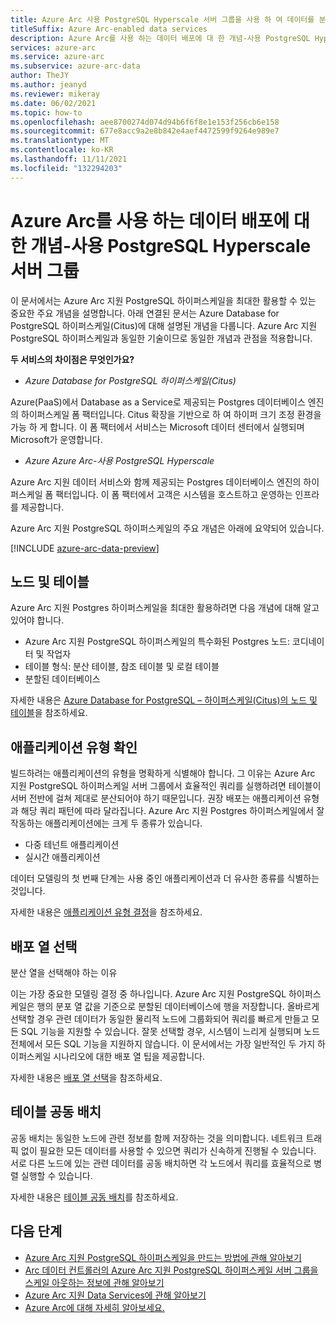 ```yaml
---
title: Azure Arc 사용 PostgreSQL Hyperscale 서버 그룹을 사용 하 여 데이터를 분산 하 고 확장 하는 개념
titleSuffix: Azure Arc-enabled data services
description: Azure Arc를 사용 하는 데이터 배포에 대 한 개념-사용 PostgreSQL Hyperscale 서버 그룹
services: azure-arc
ms.service: azure-arc
ms.subservice: azure-arc-data
author: TheJY
ms.author: jeanyd
ms.reviewer: mikeray
ms.date: 06/02/2021
ms.topic: how-to
ms.openlocfilehash: aee8700274d074d94b6f6f8e1e153f256cb6e158
ms.sourcegitcommit: 677e8acc9a2e8b842e4aef4472599f9264e989e7
ms.translationtype: MT
ms.contentlocale: ko-KR
ms.lasthandoff: 11/11/2021
ms.locfileid: "132294203"
---
```

# <a name="concepts-for-distributing-data-with-azure-arc-enabled-postgresql-hyperscale-server-group"></a>Azure Arc를 사용 하는 데이터 배포에 대 한 개념-사용 PostgreSQL Hyperscale 서버 그룹

이 문서에서는 Azure Arc 지원 PostgreSQL 하이퍼스케일을 최대한 활용할 수 있는 중요한 주요 개념을 설명합니다.
아래 연결된 문서는 Azure Database for PostgreSQL 하이퍼스케일(Citus)에 대해 설명된 개념을 다룹니다. Azure Arc 지원 PostgreSQL 하이퍼스케일과 동일한 기술이므로 동일한 개념과 관점을 적용합니다.

**두 서비스의 차이점은 무엇인가요?**
- _Azure Database for PostgreSQL 하이퍼스케일(Citus)_

Azure(PaaS)에서 Database as a Service로 제공되는 Postgres 데이터베이스 엔진의 하이퍼스케일 폼 팩터입니다. Citus 확장을 기반으로 하 여 하이퍼 크기 조정 환경을 가능 하 게 합니다. 이 폼 팩터에서 서비스는 Microsoft 데이터 센터에서 실행되며 Microsoft가 운영합니다.

- _Azure Azure Arc-사용 PostgreSQL Hyperscale_

Azure Arc 지원 데이터 서비스와 함께 제공되는 Postgres 데이터베이스 엔진의 하이퍼스케일 폼 팩터입니다. 이 폼 팩터에서 고객은 시스템을 호스트하고 운영하는 인프라를 제공합니다.

Azure Arc 지원 PostgreSQL 하이퍼스케일의 주요 개념은 아래에 요약되어 있습니다.

[!INCLUDE [azure-arc-data-preview](../../../includes/azure-arc-data-preview.md)]

## <a name="nodes-and-tables"></a>노드 및 테이블
Azure Arc 지원 Postgres 하이퍼스케일을 최대한 활용하려면 다음 개념에 대해 알고 있어야 합니다.
- Azure Arc 지원 PostgreSQL 하이퍼스케일의 특수화된 Postgres 노드: 코디네이터 및 작업자
- 테이블 형식: 분산 테이블, 참조 테이블 및 로컬 테이블
- 분할된 데이터베이스

자세한 내용은 [Azure Database for PostgreSQL – 하이퍼스케일(Citus)의 노드 및 테이블](../../postgresql/concepts-hyperscale-nodes.md)을 참조하세요. 

## <a name="determine-the-application-type"></a>애플리케이션 유형 확인
빌드하려는 애플리케이션의 유형을 명확하게 식별해야 합니다. 그 이유는 Azure Arc 지원 PostgreSQL 하이퍼스케일 서버 그룹에서 효율적인 쿼리를 실행하려면 테이블이 서버 전반에 걸쳐 제대로 분산되어야 하기 때문입니다. 권장 배포는 애플리케이션 유형과 해당 쿼리 패턴에 따라 달라집니다. Azure Arc 지원 Postgres 하이퍼스케일에서 잘 작동하는 애플리케이션에는 크게 두 종류가 있습니다.
- 다중 테넌트 애플리케이션
- 실시간 애플리케이션

데이터 모델링의 첫 번째 단계는 사용 중인 애플리케이션과 더 유사한 종류를 식별하는 것입니다.

자세한 내용은 [애플리케이션 유형 결정](../../postgresql/concepts-hyperscale-app-type.md)을 참조하세요.


## <a name="choose-a-distribution-column"></a>배포 열 선택
분산 열을 선택해야 하는 이유

이는 가장 중요한 모델링 결정 중 하나입니다. Azure Arc 지원 PostgreSQL 하이퍼스케일은 행의 분포 열 값을 기준으로 분할된 데이터베이스에 행을 저장합니다. 올바르게 선택할 경우 관련 데이터가 동일한 물리적 노드에 그룹화되어 쿼리를 빠르게 만들고 모든 SQL 기능을 지원할 수 있습니다. 잘못 선택할 경우, 시스템이 느리게 실행되며 노드 전체에서 모든 SQL 기능을 지원하지 않습니다. 이 문서에서는 가장 일반적인 두 가지 하이퍼스케일 시나리오에 대한 배포 열 팁을 제공합니다.

자세한 내용은 [배포 열 선택](../../postgresql/concepts-hyperscale-choose-distribution-column.md)을 참조하세요.


## <a name="table-colocation"></a>테이블 공동 배치

공동 배치는 동일한 노드에 관련 정보를 함께 저장하는 것을 의미합니다. 네트워크 트래픽 없이 필요한 모든 데이터를 사용할 수 있으면 쿼리가 신속하게 진행될 수 있습니다. 서로 다른 노드에 있는 관련 데이터를 공동 배치하면 각 노드에서 쿼리를 효율적으로 병렬 실행할 수 있습니다.

자세한 내용은 [테이블 공동 배치](../../postgresql/concepts-hyperscale-colocation.md)를 참조하세요.


## <a name="next-steps"></a>다음 단계
- [Azure Arc 지원 PostgreSQL 하이퍼스케일을 만드는 방법에 관해 알아보기](create-postgresql-hyperscale-server-group.md)
- [Arc 데이터 컨트롤러의 Azure Arc 지원 PostgreSQL 하이퍼스케일 서버 그룹을 스케일 아웃하는 정보에 관해 알아보기](scale-out-in-postgresql-hyperscale-server-group.md)
- [Azure Arc 지원 Data Services에 관해 알아보기](https://azure.microsoft.com/services/azure-arc/hybrid-data-services)
- [Azure Arc에 대해 자세히 알아보세요.](https://aka.ms/azurearc)
